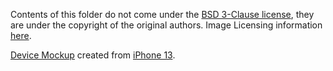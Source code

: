 Contents of this folder do not come under the [BSD 3-Clause license](../../LICENSE.txt), they are under the copyright of the original authors.
Image Licensing information [here](https://www.fortiestudios.ga/src/pages/image-license.html).

[Device Mockup](app.png) created from [iPhone 13](https://deviceframes.com/templates/iphone-13).
